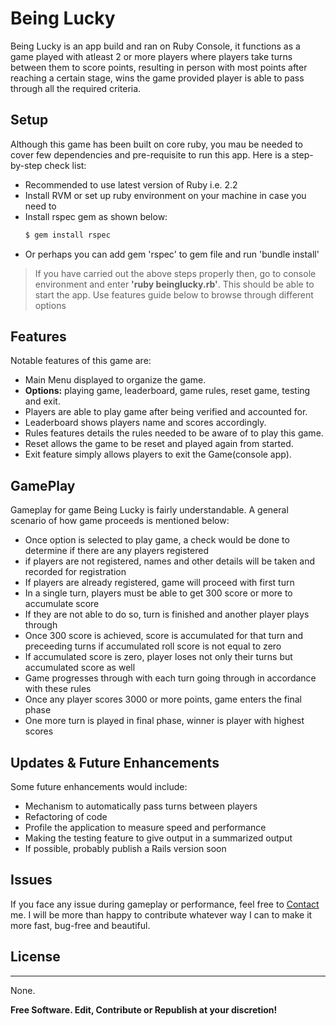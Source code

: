 # Being Lucky 

Being Lucky is an app build and ran on Ruby Console, it functions as a game played 
with atleast 2 or more players where players take turns between them to score 
points, resulting in person with most points after reaching a certain stage, wins the 
game provided player is able to pass through all the required criteria.

## Setup

Although this game has been built on core ruby, you mau be needed to cover few dependencies
and pre-requisite to run this app. Here is a step-by-step check list:

  - Recommended to use latest version of Ruby i.e. 2.2
  - Install RVM or set up ruby environment on your machine in case you need to
  - Install rspec gem as shown below:
    ```sh
    $ gem install rspec
    ```
   - Or perhaps you can add gem 'rspec' to gem file and run 'bundle install'
 
> If you have carried out the above steps properly
> then, go to console environment and enter 
> **'ruby beinglucky.rb'**. This should be able to start
> the app. Use features guide below to browse through different options

## Features

Notable features of this game are:

  - Main Menu displayed to organize the game.
  - **Options:** playing game, leaderboard, game rules, reset game, testing and exit.
  - Players are able to play game after being verified and accounted for.
  - Leaderboard shows players name and scores accordingly.
  - Rules features details the rules needed to be aware of to play this game.
  - Reset allows the game to be reset and played again from started.
  - Exit feature simply allows players to exit the Game(console app).
  
## GamePlay

Gameplay for game Being Lucky is fairly understandable. A general scenario of 
how game proceeds is mentioned below:

* Once option is selected to play game, a check would be done to determine if there are any players registered
* if players are not registered, names and other details will be taken and recorded for registration
* If players are already registered, game will proceed with first turn
* In a single turn, players must be able to get 300 score or more to accumulate score
* If they are not able to do so, turn is finished and another player plays through
* Once 300 score is achieved, score is accumulated for that turn and preceeding turns if accumulated roll score is not equal to zero
* If accumulated score is zero, player loses not only their turns but accumulated score as well
* Game progresses through with each turn going through in accordance with these rules
* Once any player scores 3000 or more points, game enters the final phase
* One more turn is played in final phase, winner is player with highest scores

## Updates & Future Enhancements

Some future enhancements would include:

  - Mechanism to automatically pass turns between players
  - Refactoring of code 
  - Profile the application to measure speed and performance
  - Making the testing feature to give output in a summarized output
  - If possible, probably publish a Rails version soon

## Issues

If you face any issue during gameplay or performance, feel free to [Contact] me.
I will be more than happy to contribute whatever way I can to make it more
fast, bug-free and beautiful.

## License
----

None.

**Free Software. Edit, Contribute or Republish at your discretion!**

[Contact]: <mailto:syedanabimam@gmail.comm>